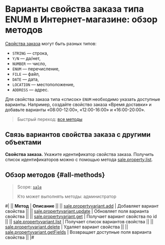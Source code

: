 # Варианты свойства заказа типа ENUM в Интернет-магазине: обзор методов

[Свойства заказа](../property/index.md) могут быть разных типов:
- `STRING` — строка,
- `Y/N` — да/нет,
- `NUMBER` — число,
- `ENUM` — перечисление,
- `FILE` — файл,
- `DATE` — дата,
- `LOCATION` — местоположение,
- `ADDRESS` — адрес.

Для свойства заказа типа «список» `ENUM` необходимо указать доступные варианты. Например, создайте свойство заказа «Время доставки» и добавьте варианты «08:00-12:00», «12:00-16:00» и «16:00-20:00».

> Быстрый переход: [все методы](#all-methods)

## Связь вариантов свойства заказа с другими объектами

**Свойства заказа.** Укажите идентификатор свойства заказа. Получить список идентификаторов можно с помощью метода [sale.property.list](../property/sale-property-list.md).

## Обзор методов {#all-methods}

> Scope: [`sale`](../../scopes/permissions.md)
>
> Кто может выполнять методы: администратор

#|
|| **Метод** | **Описание** ||
|| [sale.propertyvariant.add](./sale-property-variant-add.md) | Добавляет вариант свойства ||
|| [sale.propertyvariant.update](./sale-property-variant-update.md) | Обновляет поля варианта свойства ||
|| [sale.propertyvariant.get](./sale-property-variant-get.md) | Получает вариант свойства по id ||
|| [sale.propertyvariant.list](./sale-property-variant-list.md) | Получает список вариантов свойства ||
|| [sale.propertyvariant.delete](./sale-property-variant-delete.md) | Удаляет вариант свойства ||
|| [sale.propertyvariant.getFields](./sale-property-variant-get-fields.md) | Возвращает доступные поля варианта свойства ||
|#
